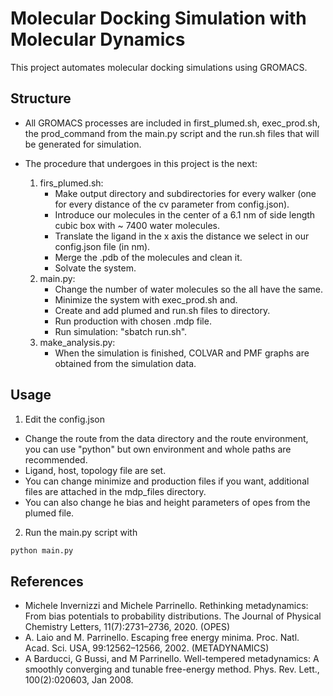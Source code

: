 # Molecular Docking Simulation with Molecular Dynamics

This project automates molecular docking simulations using GROMACS.

##  Structure

- All GROMACS processes are included in first_plumed.sh, exec_prod.sh, the prod_command from the main.py script and the run.sh files that will be generated for simulation.

- The procedure that undergoes in this project is the next:

    1. firs_plumed.sh:
        - Make output directory and subdirectories for every walker (one for every distance of the cv parameter from config.json).
        - Introduce our molecules in the center of a 6.1 nm of side length cubic box with ~ 7400 water molecules.
        - Translate the ligand in the x axis the distance we select in our config.json file (in nm).
        - Merge the .pdb of the molecules and clean it.
        - Solvate the system.
    2. main.py:
        - Change the number of water molecules so the all have the same.
        - Minimize the system with exec_prod.sh and.
        - Create and add plumed and run.sh files to directory.
        - Run production with chosen .mdp file.
        - Run simulation: "sbatch run.sh".
    3. make_analysis.py:
        - When the simulation is finished, COLVAR and PMF graphs are obtained from the simulation data.


## Usage

1. Edit the config.json
 
 - Change the route from the data directory and the route environment, you can use "python" but own environment and whole paths are recommended.
 - Ligand, host, topology file are set.
 - You can change minimize and production files if you want, additional files are attached in the mdp_files directory.
 - You can also change he bias and height parameters of opes from the plumed file.
 


2. Run the main.py script with

```bash
python main.py
```


## References

 - Michele Invernizzi and Michele Parrinello. Rethinking metadynamics: From bias potentials to probability distributions. The Journal of Physical Chemistry Letters, 11(7):2731–2736, 2020. (OPES)
 - A. Laio and M. Parrinello. Escaping free energy minima. Proc. Natl. Acad. Sci. USA, 99:12562–12566, 2002. (METADYNAMICS)
 - A Barducci, G Bussi, and M Parrinello. Well-tempered metadynamics: A smoothly converging and tunable free-energy method. Phys. Rev. Lett., 100(2):020603, Jan 2008.
